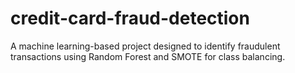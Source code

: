 # credit-card-fraud-detection
A machine learning-based project designed to identify fraudulent transactions using Random Forest and SMOTE for class balancing.
